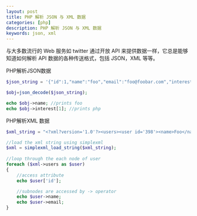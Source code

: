 ```yaml
---
layout: post
title: PHP 解析 JSON 与 XML 数据
categories: [php]
description: PHP 解析 JSON 与 XML 数据
keywords: json, xml
---
```


与大多数流行的 Web 服务如 twitter 通过开放 API 来提供数据一样，它总是能够知道如何解析 API 数据的各种传送格式，包括 JSON，XML 等等。

PHP解析JSON数据

```php
$json_string = '{"id":1,"name":"foo","email":"foo@foobar.com","interest":["wordpress","php"]} ';

$obj=json_decode($json_string);

echo $obj->name; //prints foo
echo $obj->interest[1]; //prints php
```

PHP解析XML 数据

```php
$xml_string = "<?xml?version='1.0'?><users><user id='398'><name>Foo</name><email>foo@bar.com</name></user><user id='867'><name>Foobar</name><email>foobar@foo.com</name></user></users>";

//load the xml string using simplexml
$xml = simplexml_load_string($xml_string);
 
//loop through the each node of user
foreach ($xml->users as $user)
{
    //access attribute
    echo $user['id'];

    //subnodes are accessed by -> operator
    echo $user->name;
    echo $user->email;
}
```

